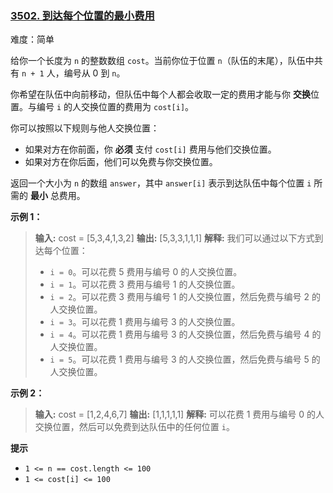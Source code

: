 ### [3502\. 到达每个位置的最小费用](https://leetcode.cn/problems/minimum-cost-to-reach-every-position/)

难度：简单

给你一个长度为 `n` 的整数数组 `cost`。当前你位于位置 `n`（队伍的末尾），队伍中共有 `n + 1` 人，编号从 0 到 `n`。

你希望在队伍中向前移动，但队伍中每个人都会收取一定的费用才能与你 **交换**位置。与编号 `i` 的人交换位置的费用为 `cost[i]`。

你可以按照以下规则与他人交换位置：

- 如果对方在你前面，你 **必须** 支付 `cost[i]` 费用与他们交换位置。
- 如果对方在你后面，他们可以免费与你交换位置。

返回一个大小为 `n` 的数组 `answer`，其中 `answer[i]` 表示到达队伍中每个位置 `i` 所需的 **最小** 总费用。

**示例 1：**

> **输入:** cost = [5,3,4,1,3,2]
> **输出:** [5,3,3,1,1,1]
> **解释:**
> 我们可以通过以下方式到达每个位置：
>
> - `i = 0`。可以花费 5 费用与编号 0 的人交换位置。
> - `i = 1`。可以花费 3 费用与编号 1 的人交换位置。
> - `i = 2`。可以花费 3 费用与编号 1 的人交换位置，然后免费与编号 2 的人交换位置。
> - `i = 3`。可以花费 1 费用与编号 3 的人交换位置。
> - `i = 4`。可以花费 1 费用与编号 3 的人交换位置，然后免费与编号 4 的人交换位置。
> - `i = 5`。可以花费 1 费用与编号 3 的人交换位置，然后免费与编号 5 的人交换位置。

**示例 2：**

> **输入:** cost = [1,2,4,6,7]
> **输出:** [1,1,1,1,1]
> **解释:**
> 可以花费 1 费用与编号 0 的人交换位置，然后可以免费到达队伍中的任何位置 `i`。

**提示**

- `1 <= n == cost.length <= 100`
- `1 <= cost[i] <= 100`
